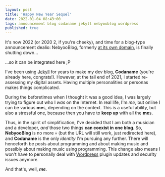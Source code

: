 ```yaml
---
layout: post
title: 'Happy New Year Sequel'
date: 2022-01-04 08:43:00
tags: announcement blog codaname jekyll nebyooblog wordpress
published: true
---
```


It's now 2022 (or 2020 2, if you're cheeky), and time for a blog-type announcement dealio: NebyooBlog, formerly [at its own domain](https://blog.nebyoolae.com), is finally shutting down...

...so it can be integrated here ;P

<!--more-->

I've been using [Jekyll](https://jekyllrb.com) for years to make my dev blog, **Codaname** (you're already here, congrats!). However, at the tail end of 2021, I started re-assessing my digital assets. Having multiple personalities or personas makes things complicated.

During the beforetimes when I thought it was a good idea, I was largely trying to figure out who I _was_ on the Internet. In real life, I'm _me_, but online I can be various **me**s, depending on the context. This is a useful ability, but also a stressful one, because then you have to **keep up** with all the **me**s.

Thus, in the spirit of simplification, I've decided that I am both a musician and a developer, _and_ those two things **can coexist in one blog**. So, **NebyooBlog** is no more :skull: (but the URL will still work, just redirected here), and **Codaname** is the only _identity_ I'm pursuing any further. There will henceforth be posts about programming and about making music and possibly about making music using programming. This change also means I won't have to personally deal with [Wordpress](https://wordpress.com) plugin updates and security issues anymore.

And that's, well, **_me_**.
